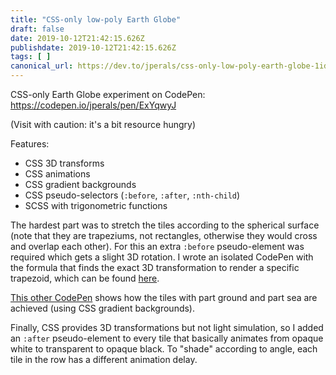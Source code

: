```yaml
---
title: "CSS-only low-poly Earth Globe"
draft: false
date: 2019-10-12T21:42:15.626Z
publishdate: 2019-10-12T21:42:15.626Z
tags: [ ]
canonical_url: https://dev.to/jperals/css-only-low-poly-earth-globe-1idc
---
```

CSS-only Earth Globe experiment on CodePen: https://codepen.io/jperals/pen/ExYqwyJ

(Visit with caution: it's a bit resource hungry)

Features:

- CSS 3D transforms
- CSS animations
- CSS gradient backgrounds
- CSS pseudo-selectors (`:before`, `:after`, `:nth-child`)
- SCSS with trigonometric functions

The hardest part was to stretch the tiles according to the spherical surface (note that they are trapeziums, not rectangles, otherwise they would cross and overlap each other). For this an extra `:before` pseudo-element was required which gets a slight 3D rotation. I wrote an isolated CodePen with the formula that finds the exact 3D transformation to render a specific trapezoid, which can be found [here](https://codepen.io/jperals/pen/WNeBqBG).

[This other CodePen](https://codepen.io/jperals/pen/eYObWYW) shows how the tiles with part ground and part sea are achieved (using CSS gradient backgrounds).

Finally, CSS provides 3D transformations but not light simulation, so I added an `:after` pseudo-element to every tile that basically animates from opaque white to transparent to opaque black. To "shade" according to angle, each tile in the row has a different animation delay.
    